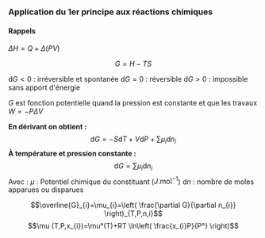 ### Application du 1er principe aux réactions chimiques

#### Rappels
$\Delta H= Q+\Delta(PV)$

$$G=H-TS$$


$\mathrm{d}G<0$ : irréversible et spontanée
$\mathrm{d}G=0$ : réversible
$\mathrm{d}G > 0$ : impossible sans apport d'énergie

$G$ est fonction potentielle quand la pression est constante et que les travaux $W=-P \Delta V$


**En dérivant on obtient :**
$$\mathrm{d}G=-S\mathrm{d}T+V\mathrm{d}P+\sum \mu_{i}\mathrm{d}n_{i}$$
**À température et pression constante :**
$$\mathrm{d}G=\sum \mu_{i}\mathrm{d}n_{i}$$
Avec :
$\mu$ : Potentiel chimique du constituant ($J.\mathrm{mol}^{-1}$)
$\mathrm{d}n$ : nombre de moles apparues ou disparues

$$\overline{G}_{i}=\mu_{i}=\left( \frac{\partial G}{\partial n_{i}} \right)_{T,P,n,i}$$
$$\mu (T,P,x_{i})=\mu°(T)+RT \ln\left( \frac{x_{i}P}{P°} \right)$$
